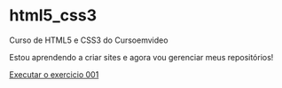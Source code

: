 # html5_css3
 Curso de HTML5 e CSS3 do Cursoemvideo

 Estou aprendendo a criar sites e agora vou gerenciar meus repositórios!

 <a href="https://luizacn.github.io/html5_css3/exercicios/ex001/">Executar o exercicio 001</a>
